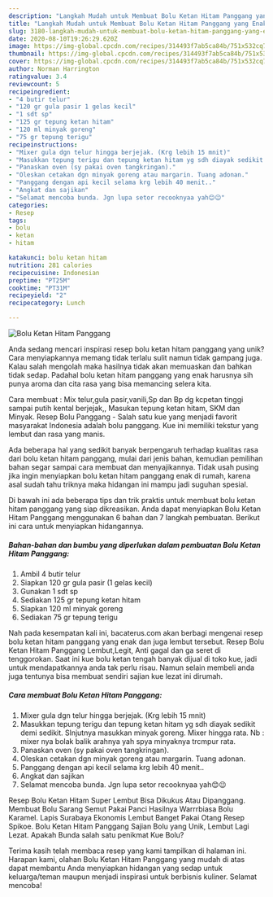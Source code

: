 ```yaml
---
description: "Langkah Mudah untuk Membuat Bolu Ketan Hitam Panggang yang Enak"
title: "Langkah Mudah untuk Membuat Bolu Ketan Hitam Panggang yang Enak"
slug: 3180-langkah-mudah-untuk-membuat-bolu-ketan-hitam-panggang-yang-enak
date: 2020-08-10T19:26:29.620Z
image: https://img-global.cpcdn.com/recipes/314493f7ab5ca84b/751x532cq70/bolu-ketan-hitam-panggang-foto-resep-utama.jpg
thumbnail: https://img-global.cpcdn.com/recipes/314493f7ab5ca84b/751x532cq70/bolu-ketan-hitam-panggang-foto-resep-utama.jpg
cover: https://img-global.cpcdn.com/recipes/314493f7ab5ca84b/751x532cq70/bolu-ketan-hitam-panggang-foto-resep-utama.jpg
author: Norman Harrington
ratingvalue: 3.4
reviewcount: 5
recipeingredient:
- "4 butir telur"
- "120 gr gula pasir 1 gelas kecil"
- "1 sdt sp"
- "125 gr tepung ketan hitam"
- "120 ml minyak goreng"
- "75 gr tepung terigu"
recipeinstructions:
- "Mixer gula dgn telur hingga berjejak. (Krg lebih 15 mnit)"
- "Masukkan tepung terigu dan tepung ketan hitam yg sdh diayak sedikit demi sedikit. Slnjutnya masukkan minyak goreng. Mixer hingga rata. Nb : mixer nya bolak balik arahnya yah spya minyaknya trcmpur rata."
- "Panaskan oven (sy pakai oven tangkringan)."
- "Oleskan cetakan dgn minyak goreng atau margarin. Tuang adonan."
- "Panggang dengan api kecil selama krg lebih 40 menit.."
- "Angkat dan sajikan"
- "Selamat mencoba bunda. Jgn lupa setor recooknyaa yah😊😉"
categories:
- Resep
tags:
- bolu
- ketan
- hitam

katakunci: bolu ketan hitam 
nutrition: 281 calories
recipecuisine: Indonesian
preptime: "PT25M"
cooktime: "PT31M"
recipeyield: "2"
recipecategory: Lunch

---
```



![Bolu Ketan Hitam Panggang](https://img-global.cpcdn.com/recipes/314493f7ab5ca84b/751x532cq70/bolu-ketan-hitam-panggang-foto-resep-utama.jpg)

Anda sedang mencari inspirasi resep bolu ketan hitam panggang yang unik? Cara menyiapkannya memang tidak terlalu sulit namun tidak gampang juga. Kalau salah mengolah maka hasilnya tidak akan memuaskan dan bahkan tidak sedap. Padahal bolu ketan hitam panggang yang enak harusnya sih punya aroma dan cita rasa yang bisa memancing selera kita.

Cara membuat : Mix telur,gula pasir,vanili,Sp dan Bp dg kcpetan tinggi sampai putih kental berjejak,, Masukan tepung ketan hitam, SKM dan Minyak. Resep Bolu Panggang - Salah satu kue yang menjadi favorit masyarakat Indonesia adalah bolu panggang. Kue ini memiliki tekstur yang lembut dan rasa yang manis.

Ada beberapa hal yang sedikit banyak berpengaruh terhadap kualitas rasa dari bolu ketan hitam panggang, mulai dari jenis bahan, kemudian pemilihan bahan segar sampai cara membuat dan menyajikannya. Tidak usah pusing jika ingin menyiapkan bolu ketan hitam panggang enak di rumah, karena asal sudah tahu triknya maka hidangan ini mampu jadi suguhan spesial.


Di bawah ini ada beberapa tips dan trik praktis untuk membuat bolu ketan hitam panggang yang siap dikreasikan. Anda dapat menyiapkan Bolu Ketan Hitam Panggang menggunakan 6 bahan dan 7 langkah pembuatan. Berikut ini cara untuk menyiapkan hidangannya.

<!--inarticleads1-->

##### Bahan-bahan dan bumbu yang diperlukan dalam pembuatan Bolu Ketan Hitam Panggang:

1. Ambil 4 butir telur
1. Siapkan 120 gr gula pasir (1 gelas kecil)
1. Gunakan 1 sdt sp
1. Sediakan 125 gr tepung ketan hitam
1. Siapkan 120 ml minyak goreng
1. Sediakan 75 gr tepung terigu


Nah pada kesempatan kali ini, bacaterus.com akan berbagi mengenai resep bolu ketan hitam panggang yang enak dan juga lembut tersebut. Resep Bolu Ketan Hitam Panggang Lembut,Legit, Anti gagal dan ga seret di tenggorokan. Saat ini kue bolu ketan tengah banyak dijual di toko kue, jadi untuk mendapatkannya anda tak perlu risau. Namun selain membeli anda juga tentunya bisa membuat sendiri sajian kue lezat ini dirumah. 

<!--inarticleads2-->

##### Cara membuat Bolu Ketan Hitam Panggang:

1. Mixer gula dgn telur hingga berjejak. (Krg lebih 15 mnit)
1. Masukkan tepung terigu dan tepung ketan hitam yg sdh diayak sedikit demi sedikit. Slnjutnya masukkan minyak goreng. Mixer hingga rata. Nb : mixer nya bolak balik arahnya yah spya minyaknya trcmpur rata.
1. Panaskan oven (sy pakai oven tangkringan).
1. Oleskan cetakan dgn minyak goreng atau margarin. Tuang adonan.
1. Panggang dengan api kecil selama krg lebih 40 menit..
1. Angkat dan sajikan
1. Selamat mencoba bunda. Jgn lupa setor recooknyaa yah😊😉


Resep Bolu Ketan Hitam Super Lembut Bisa Dikukus Atau Dipanggang. Membuat Bolu Sarang Semut Pakai Panci Hasilnya Warrrbiasa Bolu Karamel. Lapis Surabaya Ekonomis Lembut Banget Pakai Otang Resep Spikoe. Bolu Ketan Hitam Panggang Sajian Bolu yang Unik, Lembut Lagi Lezat. Apakah Bunda salah satu penikmat Kue Bolu? 

Terima kasih telah membaca resep yang kami tampilkan di halaman ini. Harapan kami, olahan Bolu Ketan Hitam Panggang yang mudah di atas dapat membantu Anda menyiapkan hidangan yang sedap untuk keluarga/teman maupun menjadi inspirasi untuk berbisnis kuliner. Selamat mencoba!
